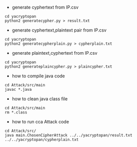 - generate cyphertext from IP.csv
```shell
cd yacryptopan
python2 generatecypher.py > result.txt
```
- generate cyphertext,plaintext pair from IP.csv
```shell
cd yacryptopan
python2 generatecypherplain.py > cypherplain.txt
```
- generate plaintext,cyphertext from IP.csv
```shell
cd yacryptopan
python2 generateplaincypher.py > plaincypher.txt
```

- how to compile java code
```shell
cd Attack/src/main
javac *.java
```
- how to clean java class file
```shell
cd Attack/src/main
rm *.class
```
- how to run cca Attack code
```shell
cd Attack/src/
java main.ChosenCipherAttack ../../yacryptopan/result.txt ../../yacryptopan/cypherplain.txt
```

